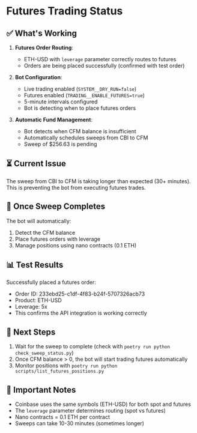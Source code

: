 # Futures Trading Status

## ✅ What's Working

1. **Futures Order Routing**: 
   - ETH-USD with `leverage` parameter correctly routes to futures
   - Orders are being placed successfully (confirmed with test order)

2. **Bot Configuration**:
   - Live trading enabled (`SYSTEM__DRY_RUN=false`)
   - Futures enabled (`TRADING__ENABLE_FUTURES=true`)
   - 5-minute intervals configured
   - Bot is detecting when to place futures orders

3. **Automatic Fund Management**:
   - Bot detects when CFM balance is insufficient
   - Automatically schedules sweeps from CBI to CFM
   - Sweep of $256.63 is pending

## ⏳ Current Issue

The sweep from CBI to CFM is taking longer than expected (30+ minutes). This is preventing the bot from executing futures trades.

## 🚀 Once Sweep Completes

The bot will automatically:
1. Detect the CFM balance
2. Place futures orders with leverage
3. Manage positions using nano contracts (0.1 ETH)

## 📊 Test Results

Successfully placed a futures order:
- Order ID: 233ebd25-c1df-4f83-b24f-5707326acb73
- Product: ETH-USD
- Leverage: 5x
- This confirms the API integration is working correctly

## 🔧 Next Steps

1. Wait for the sweep to complete (check with `poetry run python check_sweep_status.py`)
2. Once CFM balance > 0, the bot will start trading futures automatically
3. Monitor positions with `poetry run python scripts/list_futures_positions.py`

## 📝 Important Notes

- Coinbase uses the same symbols (ETH-USD) for both spot and futures
- The `leverage` parameter determines routing (spot vs futures)
- Nano contracts = 0.1 ETH per contract
- Sweeps can take 10-30 minutes (sometimes longer)